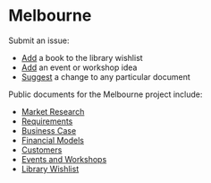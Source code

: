 # Melbourne

Submit an issue:
- [Add](https://github.com/unspentspace/melbourne/issues/new?assignees=&labels=book&projects=&template=book.md&title=) a book to the library wishlist
- [Add](https://github.com/unspentspace/melbourne/issues/new?assignees=unspentspace-admin&labels=event&projects=&template=event-or-workshop.md&title=) an event or workshop idea
- [Suggest](https://github.com/unspentspace/melbourne/issues/new?assignees=&labels=documentation&projects=&template=general-change.md&title=) a change to any particular document

Public documents for the Melbourne project include:

- [Market Research](./research)
- [Requirements](./requirements)
- [Business Case](./business_case)
- [Financial Models](./financial_models)
- [Customers](./customers)
- [Events and Workshops](./workshops)
- [Library Wishlist](./library)
